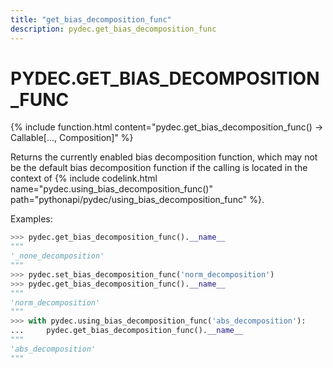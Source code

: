 ```yaml
---
title: "get_bias_decomposition_func"
description: pydec.get_bias_decomposition_func
---
```

# PYDEC.GET_BIAS_DECOMPOSITION_FUNC

{% include function.html content="pydec.get_bias_decomposition_func() -> Callable[..., Composition]" %}

Returns the currently enabled bias decomposition function, which may not be the default bias decomposition function if the calling is located in the context of {% include codelink.html name="pydec.using_bias_decomposition_func()" path="pythonapi/pydec/using_bias_decomposition_func" %}.

Examples:
```python
>>> pydec.get_bias_decomposition_func().__name__
"""
'_none_decomposition'
"""
>>> pydec.set_bias_decomposition_func('norm_decomposition') 
>>> pydec.get_bias_decomposition_func().__name__
"""
'norm_decomposition'
"""
>>> with pydec.using_bias_decomposition_func('abs_decomposition'):
...     pydec.get_bias_decomposition_func().__name__
"""
'abs_decomposition'
"""
```